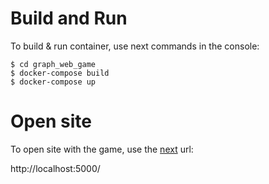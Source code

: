 # Build and Run

To build & run container, use next commands in the console:

````
$ cd graph_web_game
$ docker-compose build
$ docker-compose up
````

# Open site

To open site with the game, use the [next](http://localhost:5000/) url:

http://localhost:5000/



